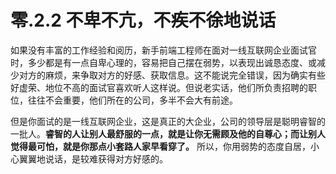# 零.2.2 不卑不亢，不疾不徐地说话

如果没有丰富的工作经验和阅历，新手前端工程师在面对一线互联网企业面试官时，多少都是有一点自卑心理的，容易把自己摆在弱势，以表现出诚恳态度、或减少对方的麻烦，来争取对方的好感、获取信息。这不能说完全错误，因为确实有些好虚荣、地位不高的面试官喜欢听人这样说。但说老实话，他们所负责招聘的职位，往往不会重要，他们所在的公司，多半不会大有前途。

但是你面试的是一线互联网企业，这是真正的大企业，公司的领导层是聪明睿智的一批人。**睿智的人让别人最舒服的一点，就是让你无需顾及他的自尊心；而让别人觉得最可怕，就是你那点小套路人家早看穿了。** 所以，你用弱势的态度自居，小心翼翼地说话，是较难获得对方好感的。

